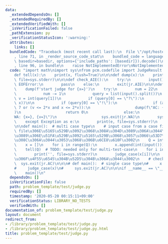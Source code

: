 ```yaml
---
data:
  _extendedDependsOn: []
  _extendedRequiredBy: []
  _extendedVerifiedWith: []
  _isVerificationFailed: false
  _pathExtension: py
  _verificationStatusIcon: ':warning:'
  attributes:
    links: []
  bundledCode: "Traceback (most recent call last):\n  File \"/opt/hostedtoolcache/Python/3.9.1/x64/lib/python3.9/site-packages/onlinejudge_verify/documentation/build.py\"\
    , line 71, in _render_source_code_stat\n    bundled_code = language.bundle(stat.path,\
    \ basedir=basedir, options={'include_paths': [basedir]}).decode()\n  File \"/opt/hostedtoolcache/Python/3.9.1/x64/lib/python3.9/site-packages/onlinejudge_verify/languages/python.py\"\
    , line 96, in bundle\n    raise NotImplementedError\nNotImplementedError\n"
  code: "import math\nimport sys\nfrom pcm.codefile import JudgeResult as jr\n\n\n\
    def tell(x):\n    print(x, flush=True)\n\n\ndef dump(x):\n    print(x, ': by judge',\
    \ file=sys.stderr)\n\n\ndef check_AIE():\n    try:\n        input()\n    except\
    \ EOFError:\n        pass\n    else:\n        exit(jr.AIE)\n\n\ndef judge_case(x):\n\
    \    dump(f'start judge for {x=}')\n    try:\n        num = 22\n        while(num):\n\
    \            num -= 1\n            query = list(input().split())\n           \
    \ v = int(query[1])\n            if (query[0] == \"?\"):\n                tell(math.gcd(v,\
    \ x))\n\n            if (query[0] == \"!\"):\n                if (abs(v-x) <=\
    \ 7 or (v <= 2*x and x <= 2*v)):\n                    dump(f\"AC: {x=}, {v=}\"\
    )\n                    return 0\n                else:\n                    dump(f\"\
    WA: {x=}, {v=}\")\n                    sys.exit(jr.WA)\n        sys.exit(jr.QLE)\n\
    \    except Exception as e:\n        print(e, file=sys.stderr)\n        sys.exit(jr.RE)\n\
    \n\ndef main():  # multi case type\n    # input case from a case file\n    # case\
    \ file\u306E\u5165\u529B\u3092\u3068\u308A\u304D\u3089\u306A\u3044\u3068solver-code\u304B\
    \u3089\u306E\u51FA\u529B\u3092\u5165\u529B\u3068\u3057\u3066\u53D7\u3051\u53D6\
    \u308C\u306A\u3044\u3053\u3068\u306B\u6CE8\u610F\u3002\n    Q = int(input())\n\
    \    x = []\n    for i in range(Q):\n        x.append(int(input()))\n\n    # judge\n\
    \    tell(Q)  # TODO: needed only for multi-test-case\n    for i in range(Q):\n\
    \        print('', file=sys.stderr)\n        judge_case(x[i])\n\n    # \u3053\u308C\
    \u306F\u4F55\u6545\u304B\u52D5\u304B\u306A\u3044\u3002\n    # check_AIE()\n  \
    \  sys.exit(jr.AC)\n\n\n# def main():  # single case type\n#     x = int(input())\n\
    #     judge_case(x)\n#     sys.exit(jr.AC)\n\n\nif __name__ == \"__main__\":\n\
    \    main()\n"
  dependsOn: []
  isVerificationFile: false
  path: problem_template/test/judge.py
  requiredBy: []
  timestamp: '2020-05-20 00:15:11+09:00'
  verificationStatus: LIBRARY_NO_TESTS
  verifiedWith: []
documentation_of: problem_template/test/judge.py
layout: document
redirect_from:
- /library/problem_template/test/judge.py
- /library/problem_template/test/judge.py.html
title: problem_template/test/judge.py
---
```

